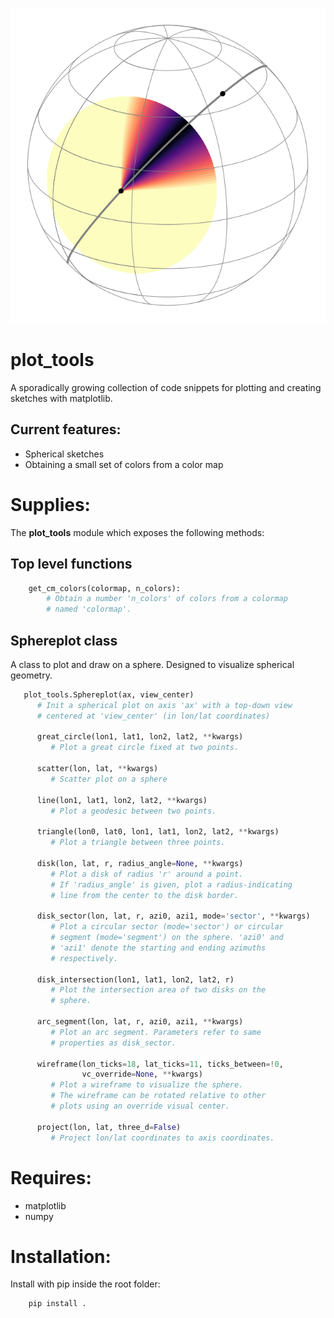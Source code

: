 ![Spherical sketch](examples/readme_image.svg)

# plot_tools
A sporadically growing collection of code snippets for plotting and creating sketches with matplotlib.

## Current features:
* Spherical sketches
* Obtaining a small set of colors from a color map


# Supplies:
The **plot_tools** module which exposes the following methods:

## Top level functions
```python
    get_cm_colors(colormap, n_colors):
        # Obtain a number 'n_colors' of colors from a colormap
        # named 'colormap'.

```

## Sphereplot class
A class to plot and draw on a sphere. Designed to visualize
spherical geometry.
```python
   plot_tools.Sphereplot(ax, view_center)
      # Init a spherical plot on axis 'ax' with a top-down view
      # centered at 'view_center' (in lon/lat coordinates)
   
      great_circle(lon1, lat1, lon2, lat2, **kwargs)
         # Plot a great circle fixed at two points.
      
      scatter(lon, lat, **kwargs)
         # Scatter plot on a sphere
      
      line(lon1, lat1, lon2, lat2, **kwargs)
         # Plot a geodesic between two points.
      
      triangle(lon0, lat0, lon1, lat1, lon2, lat2, **kwargs)
         # Plot a triangle between three points.
      
      disk(lon, lat, r, radius_angle=None, **kwargs)
         # Plot a disk of radius 'r' around a point.
         # If 'radius_angle' is given, plot a radius-indicating
         # line from the center to the disk border.
      
      disk_sector(lon, lat, r, azi0, azi1, mode='sector', **kwargs)
         # Plot a circular sector (mode='sector') or circular
         # segment (mode='segment') on the sphere. 'azi0' and
         # 'azi1' denote the starting and ending azimuths
         # respectively.
      
      disk_intersection(lon1, lat1, lon2, lat2, r)
         # Plot the intersection area of two disks on the
         # sphere.
      
      arc_segment(lon, lat, r, azi0, azi1, **kwargs)
         # Plot an arc segment. Parameters refer to same
         # properties as disk_sector.
      
      wireframe(lon_ticks=18, lat_ticks=11, ticks_between=!0,
                vc_override=None, **kwargs)
         # Plot a wireframe to visualize the sphere.
         # The wireframe can be rotated relative to other
         # plots using an override visual center.
      
      project(lon, lat, three_d=False)
         # Project lon/lat coordinates to axis coordinates.
```


# Requires:
* matplotlib
* numpy

# Installation:
Install with pip inside the root folder:
```bash
    pip install .
```
